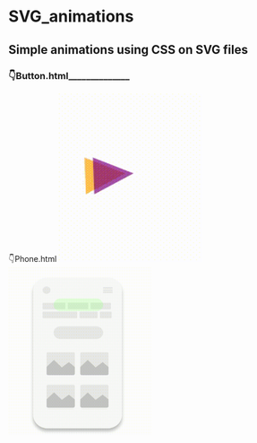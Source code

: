 # SVG_animations
## Simple animations using CSS on SVG files

### 👇Button.html______________
👇Phone.html
<img src="Media1.gif" width="256" height="300"/>                        <img src="Media2.gif" width="256" height="300"/>



